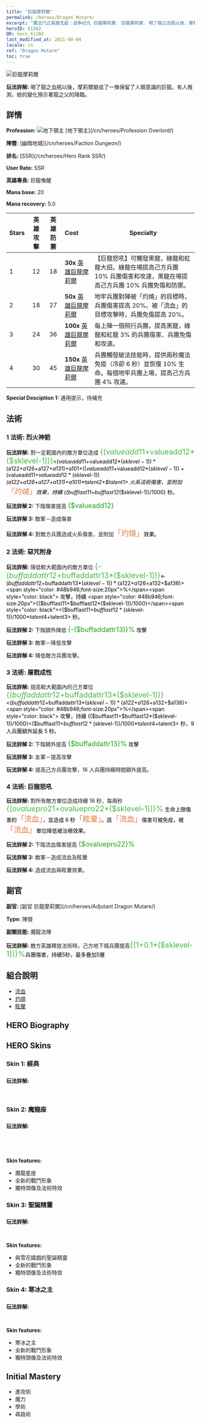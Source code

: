 ```yaml
---
title: "巨龍摩莉爾"
permalink: /heroes/Dragon Mutare/
excerpt: "魔法门之英雄无敌：战争纪元 巨龍摩莉爾. 巨龍摩莉爾. 喝了龍之血瓶以後，摩莉爾變成了一條保留了人類意識的巨龍。有人推測，她的變化預示著龍之父的降臨。"
heroID: 61302
QR: hero_61302
last_modified_at: 2021-08-04
locale: cn
ref: "Dragon Mutare"
toc: true
---
```

  ![巨龍摩莉爾](/images/h/h_MutareDrake.jpg)

 **玩法詳解:** 喝了龍之血瓶以後，摩莉爾變成了一條保留了人類意識的巨龍。有人推測，她的變化預示著龍之父的降臨。
## 詳情
 **Profession:** ![地下領主](/images/h/h_prof_16.png)  [地下領主](/cn/heroes/Profession Overlord/)

 **陣營:** [幽暗地城](/cn/heroes/Faction Dungeon/)

 **排名:** [SSR](/cn/heroes/Hero Rank SSR/)

 **User Rate:** SSR

 **英雄專長:** 巨龍喚醒

 **Mana base:** 20

 **Mana recovery:** 5.0


  | Stars | 英雄攻擊 | 英雄防禦 | Cost |     Specialty     |
  |---------|:---------------:|:---------------:|:--|--------------------|
  |    1    | 12 | 18 | **30x** [英雄巨龍摩莉爾](/cn/Items/her_390/) | 【巨龍怒吼】可觸發黑龍，綠龍和紅龍大招。綠龍在場提高己方兵團 10% 兵團傷害和攻速，黑龍在場提高己方兵團 10% 兵團免傷和防禦。 |
  |    2    | 18 | 27 | **50x** [英雄巨龍摩莉爾](/cn/Items/her_390/) | 地牢兵團對陣被「灼燒」的目標時，兵團傷害提高 20%。被「流血」的目標攻擊時，兵團免傷提高 20%。 |
  |    3    | 24 | 36 | **100x** [英雄巨龍摩莉爾](/cn/Items/her_390/) | 每上陣一個飛行兵團，提高黑龍，綠龍和紅龍 3% 的兵團傷害、兵團免傷和攻速。 |
  |    4    | 30 | 45 | **150x** [英雄巨龍摩莉爾](/cn/Items/her_390/) | 兵團觸發破法技能時，提供兩秒魔法免疫（冷卻 6 秒）並恢復 10% 生命。每個地牢兵團上場，提高己方兵團 4% 攻速。 |

 **Special Desciption 1:** 通用提示，待補充

## 法術
### 1 法術: 烈火神箭
 **玩法詳解:** 對一定範圍內的敵方單位造成 <span style="color: #48b946;font-size:20px">{($valueadd11+$valueadd12*($sklevel-1))}</span><span style="color: black"><($valueadd11+$valueadd12*($sklevel-1))*($a122+$a126+$a127+$a131)+$a101+(($valueadd11+$valueadd12*($sklevel-1))+($valueadd11+$valueadd12*($sklevel-1))*($a122+$a126+$a127+$a131)+$a101)*$talent2+$talent1> 火系法術傷害，並附加<span style="color: #e07c44;font-size:20px">「灼燒」</span><span style="color: black">效果，持續 {($bufflast11+$bufflast12*($sklevel-1))/1000} 秒。

 **玩法詳解 2:** 下階傷害提高 <span style="color: #1ca216;font-size:18px">{$valueadd12}</span><span style="color: black">

 **玩法詳解 3:** 敵軍－造成傷害

 **玩法詳解 4:** 對敵方兵團造成火系傷害，並附加<span style="color: #e07c44;font-size:20px">「灼燒」</span><span style="color: black">效果。

### 2 法術: 惡咒附身
 **玩法詳解:** 降低較大範圍內的敵方單位 <span style="color: #48b946;font-size:20px">{-($buffaddattr12+$buffaddattr13*($sklevel-1))}</span><span style="color: black"><-($buffaddattr12+$buffaddattr13*($sklevel-1))*($a122+$a126+$a132+$a136)><span style="color: #48b946;font-size:20px">%</span><span style="color: black"> 攻擊，持續 <span style="color: #48b946;font-size:20px">{($bufflast11+$bufflast12*($sklevel-1))/1000}</span><span style="color: black"><($bufflast11+$bufflast12*($sklevel-1))/1000*$talent4+$talent3> 秒。

 **玩法詳解 2:** 下階額外降低 <span style="color: #1ca216;font-size:18px">{-($buffaddattr13)}%</span><span style="color: black"> 攻擊

 **玩法詳解 3:** 敵軍－降低攻擊

 **玩法詳解 4:** 降低敵方兵團攻擊。

### 3 法術: 屠戮成性
 **玩法詳解:** 提高較大範圍內的己方單位 <span style="color: #48b946;font-size:20px">{($buffaddattr12+$buffaddattr13*($sklevel-1))}</span><span style="color: black"><($buffaddattr12+$buffaddattr13*($sklevel-1))*($a122+$a126+$a132+$a136)><span style="color: #48b946;font-size:20px">%</span><span style="color: black"> 攻擊，持續 {($bufflast11+$bufflast12*($sklevel-1))/1000}<($bufflast11+$bufflast12*($sklevel-1))/1000*$talent4+$talent3> 秒，9 人兵團額外延長 5 秒。

 **玩法詳解 2:** 下階額外提高 <span style="color: #1ca216;font-size:18px">{$buffaddattr13}%</span><span style="color: black"> 攻擊

 **玩法詳解 3:** 友軍－提高攻擊

 **玩法詳解 4:** 提高己方兵團攻擊，16 人兵團持續時間額外提高。

### 4 法術: 巨龍怒吼
 **玩法詳解:** 對所有敵方單位造成持續 16 秒，每兩秒 <span style="color: #48b946;font-size:20px">{($ovaluepro21+$ovaluepro22*($sklevel-1))}%</span><span style="color: black"> 生命上限傷害的<span style="color: #e07c44;font-size:20px">「流血」</span><span style="color: black">，並造成 6 秒<span style="color: #e07c44;font-size:20px">「眩暈」</span><span style="color: black">。該<span style="color: #e07c44;font-size:20px">「流血」</span><span style="color: black">傷害可被免疫，被<span style="color: #e07c44;font-size:20px">「流血」</span><span style="color: black">單位降低被治療效果。

 **玩法詳解 2:** 下階流血傷害提高 <span style="color: #1ca216;font-size:18px">{$ovaluepro22}%</span><span style="color: black">

 **玩法詳解 3:** 敵軍－造成流血及眩暈

 **玩法詳解 4:** 造成流血與眩暈效果。


## 副官

 **副官:**  [副官 巨龍摩莉爾](/cn/heroes/Adjutant Dragon Mutare/) 

 **Type:**  陣營 

 **副關技能:**  魔龍法陣 

 **玩法詳解:** 敵方英雄釋放法術時，己方地下城兵團提高<span style="color: #48b946;font-size:20px">{(1+0.1*($sklevel-1))}%</span><span style="color: black">兵團傷害，持續5秒，最多疊加5層

## 組合說明

* [流血](/cn/combination/流血/) 
* [灼燒](/cn/combination/灼燒/) 
* [眩暈](/cn/combination/眩暈/) 

## HERO Biography

## HERO Skins
### Skin 1: **經典**

 **玩法詳解:** <span style="color: #ffffff;font-size:20px">在這個弱肉強食的世界上，強權即是公理。尼貢沒有別的路可走，唯有永不停歇的鬥爭。</span>


### Skin 2: **魔龍座**

 **玩法詳解:** <span style="color: #ffffff;font-size:20px">天空被群星間的連結所分割，它們執行的軌跡影響著世間萬物的命運。當永恆輪轉的群星歸於原位之時，象徵魔龍的光芒將接管整個星空。</span>

 **Skin features:** 

   - 魔龍星座
   - 全新的戰鬥形象
   - 獨特頭像及法術特效

### Skin 3: **聖誕精靈**

 **玩法詳解:** <span style="color: #ffffff;font-size:20px">與雪花和禮物共舞的聖誕精靈，喝下了龍血還未完全變身的摩莉爾正在慶祝聖誕佳節的到來！</span>

 **Skin features:** 

   - 與雪花嬉戲的聖誕精靈
   - 全新的戰鬥形象
   - 獨特頭像及法術特效

### Skin 4: **寒冰之主**

 **玩法詳解:** <span style="color: #ffffff;font-size:20px">狂風為我而升騰，暴雪為我而呼嘯，寒冰是我的冠冕，我是冰封之地唯一的征服者！</span>

 **Skin features:** 

   - 寒冰之主
   - 全新的戰鬥形象
   - 獨特頭像及法術特效


## Initial Mastery
   - 進攻術
   - 魔力
   - 學術
   - 尋路術

